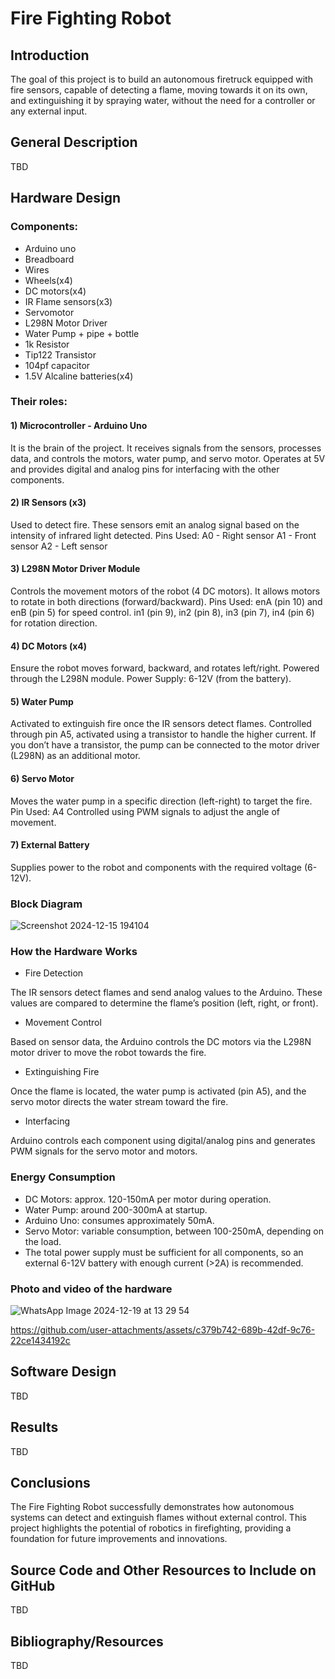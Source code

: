 # Fire Fighting Robot

## Introduction
The goal of this project is to build an autonomous firetruck equipped with fire sensors, capable of detecting a flame, moving towards it on its own, and extinguishing it by spraying water, without the need for a controller or any external input.

## General Description
TBD

## Hardware Design
### Components:
- Arduino uno
- Breadboard
- Wires
- Wheels(x4)
- DC motors(x4)
- IR Flame sensors(x3)
- Servomotor
- L298N Motor Driver
- Water Pump + pipe + bottle
- 1k Resistor
- Tip122 Transistor
- 104pf capacitor
- 1.5V Alcaline batteries(x4)

### Their roles:

#### 1) Microcontroller - Arduino Uno
It is the brain of the project. It receives signals from the sensors, processes data, and controls the motors, water pump, and servo motor.
Operates at 5V and provides digital and analog pins for interfacing with the other components.

#### 2) IR Sensors (x3)
Used to detect fire. These sensors emit an analog signal based on the intensity of infrared light detected.
Pins Used:
A0 - Right sensor
A1 - Front sensor
A2 - Left sensor

#### 3) L298N Motor Driver Module
Controls the movement motors of the robot (4 DC motors). It allows motors to rotate in both directions (forward/backward).
Pins Used:
enA (pin 10) and enB (pin 5) for speed control.
in1 (pin 9), in2 (pin 8), in3 (pin 7), in4 (pin 6) for rotation direction.

#### 4) DC Motors (x4)
Ensure the robot moves forward, backward, and rotates left/right. Powered through the L298N module.
Power Supply: 6-12V (from the battery).

#### 5) Water Pump
Activated to extinguish fire once the IR sensors detect flames.
Controlled through pin A5, activated using a transistor to handle the higher current.
If you don’t have a transistor, the pump can be connected to the motor driver (L298N) as an additional motor.

#### 6) Servo Motor
Moves the water pump in a specific direction (left-right) to target the fire.
Pin Used: A4
Controlled using PWM signals to adjust the angle of movement.

#### 7) External Battery
Supplies power to the robot and components with the required voltage (6-12V).

### Block Diagram
![Screenshot 2024-12-15 194104](https://github.com/user-attachments/assets/5cc37da7-7beb-4c15-9bb8-4f00f39e604f)


### How the Hardware Works
- Fire Detection

The IR sensors detect flames and send analog values to the Arduino. These values are compared to determine the flame’s position (left, right, or front).

- Movement Control

Based on sensor data, the Arduino controls the DC motors via the L298N motor driver to move the robot towards the fire.

- Extinguishing Fire

Once the flame is located, the water pump is activated (pin A5), and the servo motor directs the water stream toward the fire.

- Interfacing

Arduino controls each component using digital/analog pins and generates PWM signals for the servo motor and motors.

### Energy Consumption
- DC Motors: approx. 120-150mA per motor during operation.
- Water Pump: around 200-300mA at startup.
- Arduino Uno: consumes approximately 50mA.
- Servo Motor: variable consumption, between 100-250mA, depending on the load.
- The total power supply must be sufficient for all components, so an external 6-12V battery with enough current (>2A) is recommended.

### Photo and video of the hardware
![WhatsApp Image 2024-12-19 at 13 29 54](https://github.com/user-attachments/assets/10f12fbc-c04f-4372-b6c6-4848c6c141be)

https://github.com/user-attachments/assets/c379b742-689b-42df-9c76-22ce1434192c

## Software Design
TBD

## Results
TBD

## Conclusions
The Fire Fighting Robot successfully demonstrates how autonomous systems can detect and extinguish flames without external control. This project highlights the potential of robotics in firefighting, providing a foundation for future improvements and innovations.
## Source Code and Other Resources to Include on GitHub
TBD

## Bibliography/Resources
TBD
